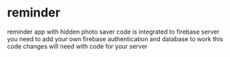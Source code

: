 # reminder
reminder app with hidden photo saver
code is integrated to firebase server
you need to add your own firebase authentication and database to work this code
changes will need with code for your server
